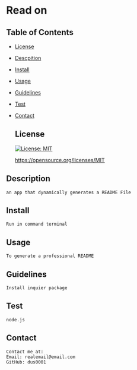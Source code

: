# Read on

  ## Table of Contents
  * [License](#license)
  * [Descpition](#descrpition)
  * [Install](#install)
  * [Usage](#usage)
  * [Guidelines](#guidlines)
  * [Test](#test)
  * [Contact](#contact)

  
     ## License

    [![License: MIT](https://img.shields.io/badge/License-MIT-yellow.svg)](https://opensource.org/licenses/MIT)

    https://opensource.org/licenses/MIT
    

  ## Description
    an app that dynamically generates a README File

  ## Install
    Run in command terminal
  ## Usage
    To generate a professional README
  ## Guidelines
    Install inquier package

  ## Test
    node.js
  ## Contact
    Contact me at:
    Email: realemail@email.com
    GitHub: dus0001




